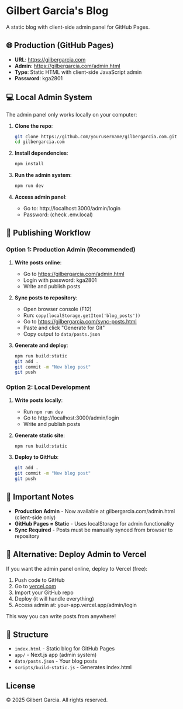 # Gilbert Garcia's Blog

A static blog with client-side admin panel for GitHub Pages.

## 🌐 Production (GitHub Pages)
- **URL**: https://gilbergarcia.com
- **Admin**: https://gilbergarcia.com/admin.html
- **Type**: Static HTML with client-side JavaScript admin
- **Password**: kga2801

## 💻 Local Admin System
The admin panel only works locally on your computer:

1. **Clone the repo**:
   ```bash
   git clone https://github.com/yourusername/gilbergarcia.com.git
   cd gilbergarcia.com
   ```

2. **Install dependencies**:
   ```bash
   npm install
   ```

3. **Run the admin system**:
   ```bash
   npm run dev
   ```

4. **Access admin panel**:
   - Go to: http://localhost:3000/admin/login
   - Password: (check .env.local)

## 📝 Publishing Workflow

### Option 1: Production Admin (Recommended)
1. **Write posts online**:
   - Go to https://gilbergarcia.com/admin.html
   - Login with password: kga2801
   - Write and publish posts

2. **Sync posts to repository**:
   - Open browser console (F12)
   - Run: `copy(localStorage.getItem('blog_posts'))`
   - Go to https://gilbergarcia.com/sync-posts.html
   - Paste and click "Generate for Git"
   - Copy output to `data/posts.json`

3. **Generate and deploy**:
   ```bash
   npm run build:static
   git add .
   git commit -m "New blog post"
   git push
   ```

### Option 2: Local Development
1. **Write posts locally**:
   - Run `npm run dev`
   - Go to http://localhost:3000/admin/login
   - Write and publish posts

2. **Generate static site**:
   ```bash
   npm run build:static
   ```

3. **Deploy to GitHub**:
   ```bash
   git add .
   git commit -m "New blog post"
   git push
   ```

## 🔑 Important Notes

- **Production Admin** - Now available at gilbergarcia.com/admin.html (client-side only)
- **GitHub Pages = Static** - Uses localStorage for admin functionality
- **Sync Required** - Posts must be manually synced from browser to repository

## 🚀 Alternative: Deploy Admin to Vercel

If you want the admin panel online, deploy to Vercel (free):

1. Push code to GitHub
2. Go to [vercel.com](https://vercel.com)
3. Import your GitHub repo
4. Deploy (it will handle everything)
5. Access admin at: your-app.vercel.app/admin/login

This way you can write posts from anywhere!

## 📁 Structure

- `index.html` - Static blog for GitHub Pages
- `app/` - Next.js app (admin system)
- `data/posts.json` - Your blog posts
- `scripts/build-static.js` - Generates index.html

## License

© 2025 Gilbert Garcia. All rights reserved.